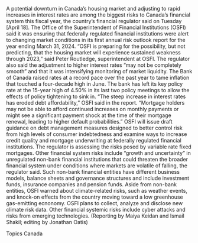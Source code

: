 A potential downturn in Canada’s housing market and adjusting to rapid increases in interest rates are among the biggest risks to Canada’s financial system this fiscal year, the country’s financial regulator said on Tuesday [April 18].
The Office of the Superintendent of Financial Institutions (OSFI) said it was ensuring that federally regulated financial institutions were alert to changing market conditions in its first annual risk outlook report for the year ending March 31, 2024.
“OSFI is preparing for the possibility, but not predicting, that the housing market will experience sustained weakness through 2023,” said Peter Routledge, superintendent at OSFI.
The regulator also said the adjustment to higher interest rates “may not be completely smooth” and that it was intensifying monitoring of market liquidity.
The Bank of Canada raised rates at a record pace over the past year to tame inflation that touched a four-decade high in June. The bank has left its key policy rate at the 15-year high of 4.50% in its last two policy meetings to allow the effects of policy tightening to sink in.
“The steep increase in interest rates has eroded debt affordability,” OSFI said in the report. “Mortgage holders may not be able to afford continued increases on monthly payments or might see a significant payment shock at the time of their mortgage renewal, leading to higher default probabilities.”
OSFI will issue draft guidance on debt management measures designed to better control risk from high levels of consumer indebtedness and examine ways to increase credit quality and mortgage underwriting at federally regulated financial institutions.
The regulator is assessing the risks posed by variable rate fixed mortgages.
Other financial system risks include “growth and uncertainty” in unregulated non-bank financial institutions that could threaten the broader financial system under conditions where markets are volatile of falling, the regulator said.
Such non-bank financial entities have different business models, balance sheets and governance structures and include investment funds, insurance companies and pension funds.
Aside from non-bank entities, OSFI warned about climate-related risks, such as weather events, and knock-on effects from the country moving toward a low greenhouse gas-emitting ecnonomy.
OSFI plans to collect, analyze and disclose new climate risk data.
Other financial systemic risks include cyber attacks and risks from emerging technologies.
(Reporting by Maiya Keidan and Ismail Shakil; editing by Jonathan Oatis)

Topics
Canada
